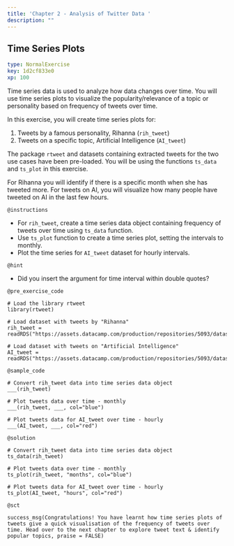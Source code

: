 ```yaml
---
title: 'Chapter 2 - Analysis of Twitter Data '
description: ""
---
```


## Time Series Plots

```yaml
type: NormalExercise
key: 1d2cf833e0
xp: 100
```

Time series data is used to analyze how data changes over time. You will use time series plots to visualize the popularity/relevance of a topic or personality based on frequency of tweets over time. 

In this exercise, you will create time series plots for:

1. Tweets by a famous personality, Rihanna (`rih_tweet`)
2. Tweets on a specific topic, Artificial Intelligence (`AI_tweet`)

The package `rtweet` and datasets containing extracted tweets for the two use cases have been pre-loaded. You will be using the functions `ts_data` and `ts_plot` in this exercise.

For Rihanna you will identify if there is a specific month when she has tweeted more. For tweets on AI, you will visualize how many people have tweeted on AI in the last few hours.

`@instructions`
- For `rih_tweet`, create a time series data object containing frequency of tweets over time using `ts_data` function.
- Use `ts_plot` function to create a time series plot, setting the intervals to monthly.
- Plot the time series for `AI_tweet` dataset for hourly intervals.

`@hint`
- Did you insert the argument for time interval within double quotes?

`@pre_exercise_code`
```{r}
# Load the library rtweet
library(rtweet)

# Load dataset with tweets by "Rihanna"
rih_tweet = readRDS("https://assets.datacamp.com/production/repositories/5093/datasets/313935620d786b6f3acb93633e4cfb804fb92d01/rihanna_namesearch.rds")

# Load dataset with tweets on "Artificial Intelligence"
AI_tweet = readRDS("https://assets.datacamp.com/production/repositories/5093/datasets/5afff3364029c063d2bbc9f78eb181193703856f/AI_api.rds")
```

`@sample_code`
```{r}
# Convert rih_tweet data into time series data object
___(rih_tweet)

# Plot tweets data over time - monthly
___(rih_tweet, ___, col="blue")

# Plot tweets data for AI_tweet over time - hourly
___(AI_tweet, ___, col="red")
```

`@solution`
```{r}
# Convert rih_tweet data into time series data object
ts_data(rih_tweet)

# Plot tweets data over time - monthly
ts_plot(rih_tweet, "months", col="blue")

# Plot tweets data for AI_tweet over time - hourly
ts_plot(AI_tweet, "hours", col="red")
```

`@sct`
```{r}
success_msg(Congratulations! You have learnt how time series plots of tweets give a quick visualisation of the frequency of tweets over time. Head over to the next chapter to explore tweet text & identify popular topics, praise = FALSE)

```
